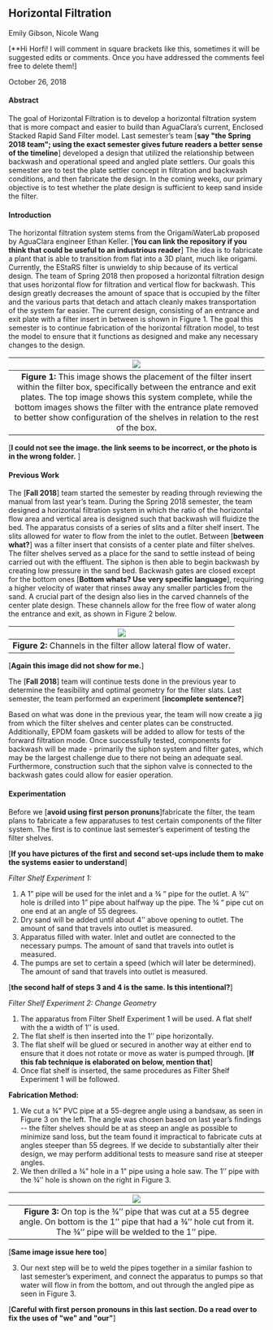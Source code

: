 ## Horizontal Filtration

Emily Gibson, Nicole Wang

[**Hi Horfi! I will comment in square brackets like this, sometimes it will be suggested edits or comments. Once you have addressed the comments feel free to delete them!]

October 26, 2018

#### **Abstract**

The goal of Horizontal Filtration is to develop a horizontal filtration system that is more compact and easier to build than AguaClara’s current, Enclosed Stacked Rapid Sand Filter model. Last semester’s team [**say "the Spring 2018 team"; using the exact semester gives future readers a better sense of the timeline**] developed a design that utilized the relationship between backwash and operational speed and angled plate settlers. Our goals this semester are to test the plate settler concept in filtration and backwash conditions, and then fabricate the design. In the coming weeks, our primary objective is to test whether the plate design is sufficient to keep sand inside the filter.

#### **Introduction**

The horizontal filtration system stems from the OrigamiWaterLab proposed by AguaClara engineer Ethan Keller. [**You can link the repository if you think that could be useful to an industrious reader**] The idea is to fabricate a plant that is able to transition from flat into a 3D plant, much like origami. Currently, the EStaRS filter is unwieldy to ship because of its vertical design. The team of Spring 2018 then proposed a horizontal filtration design that uses horizontal flow for filtration and vertical flow for backwash. This design greatly decreases the amount of space that is occupied by the filter and the various parts that detach and attach cleanly makes transportation of the system far easier. The current design, consisting of an entrance and exit plate with a filter insert in between is shown in Figure 1. The goal this semester is to continue fabrication of the horizontal filtration model, to test the model to ensure that it functions as designed and make any necessary changes to the design.

| <img src="https://github.com/AguaClara/horizontal_filtration/blob/master/images/Horfi_updated.JPG" > |
| :---: |
|**Figure 1:** This image shows the placement of the filter insert within the filter box, specifically between the entrance and exit plates. The top image shows this system complete, while the bottom images shows the filter with the entrance plate removed to better show configuration of the shelves in relation to the rest of the box.|

[**I could not see the image. the link seems to be incorrect, or the photo is in the wrong folder.** ]



#### **Previous Work**

The [**Fall 2018**] team started the semester by reading through reviewing the manual from last year’s team. During the Spring 2018 semester, the team designed a horizontal filtration system in which the ratio of the horizontal flow area and vertical area is designed such that backwash will fluidize the bed. The apparatus consists of a series of slits and a filter shelf insert. The slits allowed for water to flow from the inlet to the outlet. Between [**between what?**] was a filter insert that consists of a center plate and filter shelves. The filter shelves served as a place for the sand to settle instead of being carried out with the effluent. The siphon is then able to begin backwash by creating low pressure in the sand bed. Backwash gates are closed except for the bottom ones [**Bottom whats? Use very specific language**], requiring a higher velocity of water that rinses away any smaller particles from the sand. A crucial part of the design also lies in the carved channels of the center plate design. These channels allow for the free flow of water along the entrance and exit, as shown in Figure 2 below.

| <img src="https://github.com/AguaClara/horizontal_filtration/blob/master/images/carved_channels.JPG"> |
| :---: |
|**Figure 2:**  Channels in the filter allow lateral flow of water.|

[**Again this image did not show for me.**]


The [**Fall 2018**] team will continue tests done in the previous year to determine the feasibility and optimal geometry for the filter slats. Last semester, the team performed an experiment [**incomplete sentence?**]

Based on what was done in the previous year, the team will now create a jig from which the filter shelves and center plates can be constructed. Additionally, EPDM foam gaskets will be added to allow for tests of the forward filtration mode. Once successfully tested, components for backwash will be made - primarily the siphon system and filter gates, which may be the largest challenge due to there not being an adequate seal. Furthermore, construction such that the siphon valve is connected to the backwash gates could allow for easier operation.



#### **Experimentation**

Before we [**avoid using first person pronuns**]fabricate the filter, the team plans to fabricate a few apparatuses to test certain components of the filter system. The first is to continue last semester’s experiment of testing the filter shelves.

[**If you have pictures of the first and second set-ups include them to make the systems easier to understand**]

*Filter Shelf Experiment 1:*
1. A 1” pipe will be used for the inlet and a ¾ “ pipe for the outlet. A ¾’’ hole is drilled into 1” pipe about halfway up the pipe. The ¾ “ pipe cut on one end at an angle of 55 degrees.
2. Dry sand will be added until  about 4’’ above opening to outlet. The amount of sand that travels into outlet is measured.
3. Apparatus filled with water. Inlet and outlet are connected to the necessary pumps. The amount of sand that travels into outlet is measured.
4. The pumps are set to certain a speed (which will later be determined). The amount of sand that travels into outlet is measured.

[**the second half of steps 3 and 4 is the same. Is this intentional?**]

*Filter Shelf Experiment 2: Change Geometry*
1. The apparatus from Filter Shelf Experiment 1 will be used. A flat shelf with the a width of 1’’ is used.
2. The flat shelf is then inserted into the 1’’ pipe horizontally.
3. The flat shelf will be glued or secured in another way at either end to ensure that it does not rotate or move as water is pumped through. [**If this fab technique is elaborated on below, mention that**]
4. Once flat shelf is inserted, the same procedures as Filter Shelf Experiment 1 will be followed.


**Fabrication Method:**
1. We cut a ¾” PVC pipe at a 55-degree angle using a bandsaw, as seen in Figure 3 on the left. The angle was chosen based on last year’s findings -- the filter shelves should be at as steep an angle as possible to minimize sand loss, but the team found it impractical to fabricate cuts at angles steeper than 55 degrees. If we decide to substantially alter their design, we may perform additional tests to measure sand rise at steeper angles.  
2. We then drilled a ¾” hole in a 1” pipe using a hole saw. The 1’’ pipe with the ¾’’ hole is shown on the right in Figure 3.

| <img src="https://github.com/AguaClara/horizontal_filtration/blob/master/images/Fall%202018/exp1_0.75_1%20inch_pipes.JPG">|
| :---: |
|**Figure 3:**  On top is the ¾’’ pipe that was cut at a 55 degree angle. On bottom is the 1’’ pipe that had a ¾’’ hole cut from it. The ¾’’ pipe will be welded to the 1’’ pipe.|

[**Same image issue here too**]

3. Our next step will be to weld the pipes together in a similar fashion to last semester’s experiment, and connect the apparatus to pumps so that water will flow in from the bottom, and out through the angled pipe as seen in Figure 3.

[**Careful with first person pronouns in this last section. Do a read over to fix the uses of "we" and "our"**]

